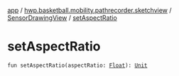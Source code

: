 [app](../../index.md) / [hwp.basketball.mobility.pathrecorder.sketchview](../index.md) / [SensorDrawingView](index.md) / [setAspectRatio](.)

# setAspectRatio

`fun setAspectRatio(aspectRatio: `[`Float`](https://kotlinlang.org/api/latest/jvm/stdlib/kotlin/-float/index.html)`): `[`Unit`](https://kotlinlang.org/api/latest/jvm/stdlib/kotlin/-unit/index.html)